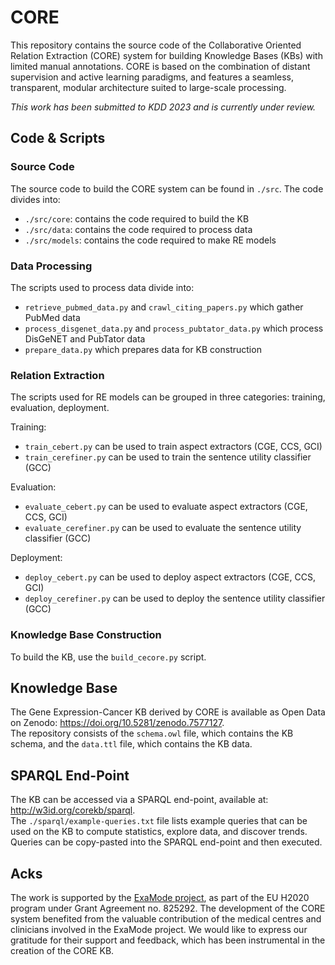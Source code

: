 # CORE
This repository contains the source code of the Collaborative Oriented Relation Extraction (CORE) system for building Knowledge Bases (KBs) with limited manual annotations. CORE is based on the combination of distant supervision and active learning paradigms, and features a seamless, transparent, modular architecture suited to large-scale processing. 

*This work has been submitted to KDD 2023 and is currently under review.*

## Code & Scripts

### Source Code

The source code to build the CORE system can be found in ```./src```.
The code divides into:
- ```./src/core```: contains the code required to build the KB
- ```./src/data```: contains the code required to process data
- ```./src/models```: contains the code required to make RE models

### Data Processing

The scripts used to process data divide into:
- ```retrieve_pubmed_data.py``` and ```crawl_citing_papers.py``` which gather PubMed data
- ```process_disgenet_data.py``` and ```process_pubtator_data.py``` which process DisGeNET and PubTator data
- ```prepare_data.py``` which prepares data for KB construction

### Relation Extraction

The scripts used for RE models can be grouped in three categories: training, evaluation, deployment.

Training:
- ```train_cebert.py``` can be used to train aspect extractors (CGE, CCS, GCI)
- ```train_cerefiner.py``` can be used to train the sentence utility classifier (GCC)

Evaluation:
- ```evaluate_cebert.py``` can be used to evaluate aspect extractors (CGE, CCS, GCI)
- ```evaluate_cerefiner.py``` can be used to evaluate the sentence utility classifier (GCC)

Deployment:
- ```deploy_cebert.py``` can be used to deploy aspect extractors (CGE, CCS, GCI)
- ```deploy_cerefiner.py``` can be used to deploy the sentence utility classifier (GCC)

### Knowledge Base Construction

To build the KB, use the ```build_cecore.py``` script.

## Knowledge Base

The Gene Expression-Cancer KB derived by CORE is available as Open Data on Zenodo: https://doi.org/10.5281/zenodo.7577127.  <br />
The repository consists of the ```schema.owl``` file, which contains the KB schema, and the ```data.ttl``` file, which contains the KB data.

## SPARQL End-Point

The KB can be accessed via a SPARQL end-point, available at: http://w3id.org/corekb/sparql. <br />
The ```./sparql/example-queries.txt``` file lists example queries that can be used on the KB to compute statistics, explore data, and discover trends. Queries can be copy-pasted into the SPARQL end-point and then executed.

## Acks
The work is supported by the [ExaMode project](https://www.examode.eu), as part of the EU H2020 program under Grant Agreement no. 825292.
The development of the CORE system benefited from the valuable contribution of the medical centres and clinicians involved in the ExaMode project. We would like to express our gratitude for their support and feedback, which has been instrumental in the creation of the CORE KB.
